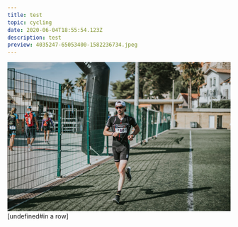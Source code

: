 ```yaml
---
title: test
topic: cycling
date: 2020-06-04T18:55:54.123Z
description: test
preview: 4035247-65053400-1582236734.jpeg
---
```

![](4035247-21889300-1588832256.jpeg#4035247-42134900-1588832304.jpeg#)[undefined#in a row]